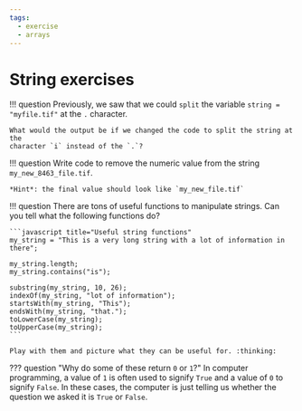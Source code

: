 ```yaml
---
tags:
  - exercise
  - arrays
---
```

# String exercises

!!! question
    Previously, we saw that we could `split` the variable
    `string = "myfile.tif"` at the `.` character.

    What would the output be if we changed the code to split the string at the
    character `i` instead of the `.`?

!!! question
    Write code to remove the numeric value from the string
    `my_new_8463_file.tif`.

    *Hint*: the final value should look like `my_new_file.tif`

!!! question
    There are tons of useful functions to manipulate strings. Can you tell what
    the following functions do?

    ```javascript title="Useful string functions"
    my_string = "This is a very long string with a lot of information in there";

    my_string.length;
    my_string.contains("is");

    substring(my_string, 10, 26);
    indexOf(my_string, "lot of information");
    startsWith(my_string, "This");
    endsWith(my_string, "that.");
    toLowerCase(my_string);
    toUpperCase(my_string);
    ```

    Play with them and picture what they can be useful for. :thinking:

??? question "Why do some of these return `0` or `1`?"
    In computer programming, a value of `1` is often used to signify `True` and a value of `0` to signify `False`. In these cases, the computer is just telling us whether the question we asked it is `True` or `False`.
